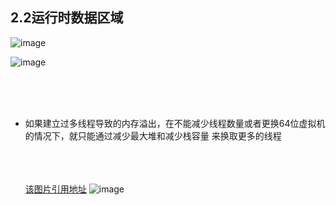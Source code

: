 
## 2.2运行时数据区域
![image](https://user-images.githubusercontent.com/106834223/200105276-234eccee-e82c-418b-84ee-e4499046d64b.png)
 
![image](https://user-images.githubusercontent.com/106834223/200109613-0b6bd14b-0e2a-42a6-ab43-dcfdf7e018f4.png)

</br></br></br>
* 如果建立过多线程导致的内存溢出，在不能减少线程数量或者更换64位虚拟机的情况下，就只能通过减少最大堆和减少栈容量
  来换取更多的线程
  
  </br></br></br>
  [该图片引用地址](https://blog.csdn.net/xiaokanfuchen86/article/details/117624139?ops_request_misc=&request_id=&biz_id=102&utm_term=jvm%E4%B8%AD%E5%85%83%E7%A9%BA%E9%97%B4%E4%BB%80%E4%B9%88%E6%84%8F%E6%80%9D&utm_medium=distribute.pc_search_result.none-task-blog-2~all~sobaiduweb~default-1-117624139.142^v63^control,201^v3^control_2,213^v1^control&spm=1018.2226.3001.4187)
  ![image](https://user-images.githubusercontent.com/106834223/200118048-19652cc0-3f51-433b-a55c-fc6c1a4f612e.png)

